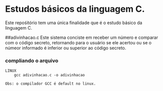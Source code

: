 # Estudos básicos da linguagem C.

Este repośitório tem uma única finalidade que é o estudo básico da linguagem C.

##adivinhacao.c
Este sistema conciste em receber um número e comparar com o código secreto, retornando para o usuário se ele acertou ou se o númeor informado é inferior ou superior ao código secreto.

### compliando o arquivo

    LINUX
        gcc adivinhacao.c -o adivinhacao

    Obs: o compilador GCC é default no linux.